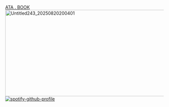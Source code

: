 [ATA .  BOOK](https://campsleepinh.atabook.org/) 
<img width="826" height="275" alt="Untitled243_20250820200401" src="https://github.com/user-attachments/assets/c5a57732-b41a-4884-aef9-32104d307287" /> [![spotify-github-profile](https://spotify-github-profile.kittinanx.com/api/view?uid=31aolntofja7eezo74jmie3eaa6e&cover_image=true&theme=novatorem&show_offline=false&background_color=121212&interchange=false&bar_color=000000&bar_color_cover=false)](https://github.com/kittinan/spotify-github-profile)
